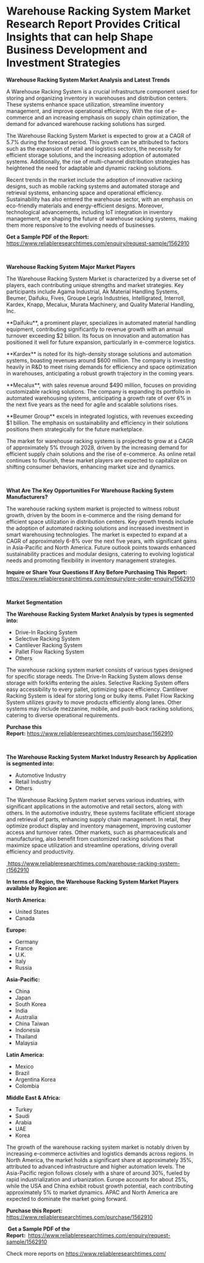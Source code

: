 <p><h1>Warehouse Racking System Market Research Report Provides Critical Insights that can help Shape Business Development and Investment Strategies</h1></p><p><strong>Warehouse Racking System Market Analysis and Latest Trends</strong></p>
<p><p>A Warehouse Racking System is a crucial infrastructure component used for storing and organizing inventory in warehouses and distribution centers. These systems enhance space utilization, streamline inventory management, and improve operational efficiency. With the rise of e-commerce and an increasing emphasis on supply chain optimization, the demand for advanced warehouse racking solutions has surged.</p><p>The Warehouse Racking System Market is expected to grow at a CAGR of 5.7% during the forecast period. This growth can be attributed to factors such as the expansion of retail and logistics sectors, the necessity for efficient storage solutions, and the increasing adoption of automated systems. Additionally, the rise of multi-channel distribution strategies has heightened the need for adaptable and dynamic racking solutions.</p><p>Recent trends in the market include the adoption of innovative racking designs, such as mobile racking systems and automated storage and retrieval systems, enhancing space and operational efficiency. Sustainability has also entered the warehouse sector, with an emphasis on eco-friendly materials and energy-efficient designs. Moreover, technological advancements, including IoT integration in inventory management, are shaping the future of warehouse racking systems, making them more responsive to the evolving needs of businesses.</p></p>
<p><strong>Get a Sample PDF of the Report:&nbsp;</strong> <a href="https://www.reliableresearchtimes.com/enquiry/request-sample/1562910?utm_campaign=2384&utm_medium=2&utm_source=Github&utm_content=ia&utm_term=16022025&utm_id=warehouse-racking-system">https://www.reliableresearchtimes.com/enquiry/request-sample/1562910</a></p>
<p>&nbsp;</p>
<p><strong>Warehouse Racking System Major Market Players</strong></p>
<p><p>The Warehouse Racking System Market is characterized by a diverse set of players, each contributing unique strengths and market strategies. Key participants include Agama Industrial, Ak Material Handling Systems, Beumer, Daifuku, Fives, Groupe Legris Industries, Intelligrated, Interroll, Kardex, Knapp, Mecalux, Murata Machinery, and Quality Material Handling, Inc. </p><p>**Daifuku**, a prominent player, specializes in automated material handling equipment, contributing significantly to revenue growth with an annual turnover exceeding $2 billion. Its focus on innovation and automation has positioned it well for future expansion, particularly in e-commerce logistics.</p><p>**Kardex** is noted for its high-density storage solutions and automation systems, boasting revenues around $600 million. The company is investing heavily in R&D to meet rising demands for efficiency and space optimization in warehouses, anticipating a robust growth trajectory in the coming years.</p><p>**Mecalux**, with sales revenue around $490 million, focuses on providing customizable racking solutions. The company is expanding its portfolio in automated warehousing systems, anticipating a growth rate of over 6% in the next five years as the need for agile and scalable solutions rises.</p><p>**Beumer Group** excels in integrated logistics, with revenues exceeding $1 billion. The emphasis on sustainability and efficiency in their solutions positions them strategically for the future marketplace.</p><p>The market for warehouse racking systems is projected to grow at a CAGR of approximately 5% through 2028, driven by the increasing demand for efficient supply chain solutions and the rise of e-commerce. As online retail continues to flourish, these market players are expected to capitalize on shifting consumer behaviors, enhancing market size and dynamics.</p></p>
<p>&nbsp;</p>
<p><strong>What Are The Key Opportunities For Warehouse Racking System Manufacturers?</strong></p>
<p><p>The warehouse racking system market is projected to witness robust growth, driven by the boom in e-commerce and the rising demand for efficient space utilization in distribution centers. Key growth trends include the adoption of automated racking solutions and increased investment in smart warehousing technologies. The market is expected to expand at a CAGR of approximately 6-8% over the next five years, with significant gains in Asia-Pacific and North America. Future outlook points towards enhanced sustainability practices and modular designs, catering to evolving logistical needs and promoting flexibility in inventory management strategies.</p></p>
<p><strong>Inquire or Share Your Questions If Any Before Purchasing This Report:</strong> <a href="https://www.reliableresearchtimes.com/enquiry/pre-order-enquiry/1562910?utm_campaign=2384&utm_medium=2&utm_source=Github&utm_content=ia&utm_term=16022025&utm_id=warehouse-racking-system">https://www.reliableresearchtimes.com/enquiry/pre-order-enquiry/1562910</a></p>
<p>&nbsp;</p>
<p><strong>Market Segmentation</strong></p>
<p><strong>The Warehouse Racking System Market Analysis by types is segmented into:</strong></p>
<p><ul><li>Drive-In Racking System</li><li>Selective Racking System</li><li>Cantilever Racking System</li><li>Pallet Flow Racking System</li><li>Others</li></ul></p>
<p><p>The warehouse racking system market consists of various types designed for specific storage needs. The Drive-In Racking System allows dense storage with forklifts entering the aisles. Selective Racking System offers easy accessibility to every pallet, optimizing space efficiency. Cantilever Racking System is ideal for storing long or bulky items. Pallet Flow Racking System utilizes gravity to move products efficiently along lanes. Other systems may include mezzanine, mobile, and push-back racking solutions, catering to diverse operational requirements.</p></p>
<p><strong>Purchase this Report:&nbsp;</strong><a href="https://www.reliableresearchtimes.com/purchase/1562910?utm_campaign=2384&utm_medium=2&utm_source=Github&utm_content=ia&utm_term=16022025&utm_id=warehouse-racking-system">https://www.reliableresearchtimes.com/purchase/1562910</a></p>
<p>&nbsp;</p>
<p><strong>The Warehouse Racking System Market Industry Research by Application is segmented into:</strong></p>
<p><ul><li>Automotive Industry</li><li>Retail Industry</li><li>Others</li></ul></p>
<p><p>The Warehouse Racking System market serves various industries, with significant applications in the automotive and retail sectors, along with others. In the automotive industry, these systems facilitate efficient storage and retrieval of parts, enhancing supply chain management. In retail, they optimize product display and inventory management, improving customer access and turnover rates. Other markets, such as pharmaceuticals and manufacturing, also benefit from customized racking solutions that maximize space utilization and streamline operations, driving overall efficiency and productivity.</p></p>
<p><a href="https://www.reliableresearchtimes.com/warehouse-racking-system-r1562910?utm_campaign=2384&utm_medium=2&utm_source=Github&utm_content=ia&utm_term=16022025&utm_id=warehouse-racking-system">&nbsp;https://www.reliableresearchtimes.com/warehouse-racking-system-r1562910</a></p>
<p><strong>In terms of Region, the Warehouse Racking System Market Players available by Region are:</strong></p>
<p>
    <p> <strong> North America: </strong>
        <ul>
            <li>United States</li>
            <li>Canada</li>
        </ul>
        </p> 
    <p> <strong> Europe: </strong>
        <ul>
            <li>Germany</li>
            <li>France</li>
            <li>U.K.</li>
            <li>Italy</li>
            <li>Russia</li>
        </ul>
        </p> 
    <p> <strong> Asia-Pacific: </strong>
        <ul>
            <li>China</li>
            <li>Japan</li>
            <li>South Korea</li>
            <li>India</li>
            <li>Australia</li>
            <li>China Taiwan</li>
            <li>Indonesia</li>
            <li>Thailand</li>
            <li>Malaysia</li>
        </ul>
        </p> 
    <p> <strong> Latin America: </strong>
        <ul>
            <li>Mexico</li>
            <li>Brazil</li>
            <li>Argentina Korea</li>
            <li>Colombia</li>
        </ul>
        </p> 
    <p> <strong> Middle East & Africa: </strong>
        <ul>
            <li>Turkey</li>
            <li>Saudi</li>
            <li>Arabia</li>
            <li>UAE</li>
            <li>Korea</li>
        </ul>
    </p>
    </p>
<p><p>The growth of the warehouse racking system market is notably driven by increasing e-commerce activities and logistics demands across regions. In North America, the market holds a significant share at approximately 35%, attributed to advanced infrastructure and higher automation levels. The Asia-Pacific region follows closely with a share of around 30%, fueled by rapid industrialization and urbanization. Europe accounts for about 25%, while the USA and China exhibit robust growth potential, each contributing approximately 5% to market dynamics. APAC and North America are expected to dominate the market going forward.</p></p>
<p><strong>Purchase this Report: </strong><a href="https://www.reliableresearchtimes.com/purchase/1562910?utm_campaign=2384&utm_medium=2&utm_source=Github&utm_content=ia&utm_term=16022025&utm_id=warehouse-racking-system">https://www.reliableresearchtimes.com/purchase/1562910</a></p>
<p>&nbsp;<strong>Get a Sample PDF of the Report:&nbsp;&nbsp;</strong><a href="https://www.reliableresearchtimes.com/enquiry/request-sample/1562910?utm_campaign=2384&utm_medium=2&utm_source=Github&utm_content=ia&utm_term=16022025&utm_id=warehouse-racking-system">https://www.reliableresearchtimes.com/enquiry/request-sample/1562910</a></p>
<p><strong></strong></p>
<p>Check more reports on <a href="https://www.reliableresearchtimes.com/?utm_campaign=2384&utm_medium=2&utm_source=Github&utm_content=ia&utm_term=16022025&utm_id=warehouse-racking-system">https://www.reliableresearchtimes.com/</a></p>